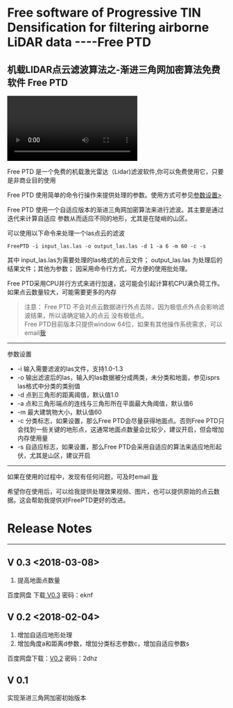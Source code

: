 # Free software of Progressive TIN Densification for filtering airborne LiDAR data ----Free PTD  

## 机载LIDAR点云滤波算法之-渐进三角网加密算法免费软件 Free PTD

<video controls="controls" preload="auto">
  <source id="mp4" src="./show.mp4" type="video/mp4">
  your browser does not support the video tag
</video>

Free PTD 是一个免费的机载激光雷达（Lidar)滤波软件,你可以免费使用它，只要是非商业目的使用

Free PTD 使用简单的命令行操作来提供处理的参数。使用方式可参见<a href="#1">参数设置></a>

Free PTD 使用一个自适应版本的渐进三角网加密算法来进行滤波。其主要是通过迭代来计算自适应
参数从而适应不同的地形，尤其是在陡峭的山区。

可以使用以下命令来处理一个las点云的滤波

    FreePTD -i input_las.las -o output_las.las -d 1 -a 6 -m 60 -c -s  

其中 input_las.las为需要处理的las格式的点云文件；
output_las.las 为处理后的结果文件；其他为参数；
因采用命令行方式，可方便的使用批处理。

Free PTD采用CPU并行方式来进行加速，这可能会引起计算机CPU满负荷工作。
如果点云数量较大，可能需要更多的内存


>注意：
Free PTD 不会对点云数据进行外点去除，因为极低点外点会影响滤波结果，所以请确定输入的点云
没有极低点。  
>Free PTD目前版本只提供window 64位，如果有其他操作系统需求，可以email<a href="mailto:371000913@qq.com">我</a>

****
<a name="1"> 参数设置</a>

+ -i 输入需要滤波的las文件，支持1.0-1.3
+  -o 输出滤波后的las，输入的las数据被分成两类，未分类和地面，参见isprs las格式中分类的类别值
+  -d 点到三角形的距离阈值，默认值1.0  
+  -a 点和三角形端点的连线与三角形所在平面最大角阈值，默认值6
+  -m 最大建筑物大小，默认值60
+  -c 分类标志，如果设置，那么Free PTD会尽量获得地面点。否则Free PTD只会找到一些关键的地形点，这通常地面点数量会比较少，建议开启，但会增加内存使用量
+  -s 自适应标志，如果设置，那么Free PTD会采用自适应的算法来适应地形起伏，尤其是山区，建议开启

****

如果在使用的过程中，发现有任何问题，可及时email <a href="mailto:371000913@qq.com">我</a>

希望你在使用后，可以给我提供处理效果视频、图片，也可以提供原始的点云数据。这会帮助我提供对FreePTD更好的改进。

# Release Notes
---

## V 0.3       <2018-03-08>
1. 提高地面点数量

百度网盘 下载<a href="https://pan.baidu.com/s/1tC4HQoZysds8EsI_VvT9eg"> V0.3</a> 密码：eknf

## V 0.2       <2018-02-04>  
1. 增加自适应地形处理  
2. 增加角度a和距离d参数，增加分类标志参数c，增加自适应参数s

百度网盘下载：<a href="https://pan.baidu.com/s/1ghjHFEj">V0.2</a> 密码：2dhz

## V 0.1  
实现渐进三角网加密初始版本
